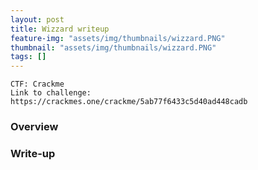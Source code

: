 ```yaml
---
layout: post
title: Wizzard writeup
feature-img: "assets/img/thumbnails/wizzard.PNG"
thumbnail: "assets/img/thumbnails/wizzard.PNG"
tags: []
---
```


`CTF: Crackme` <br>
`Link to challenge: https://crackmes.one/crackme/5ab77f6433c5d40ad448cadb`

### Overview

### Write-up